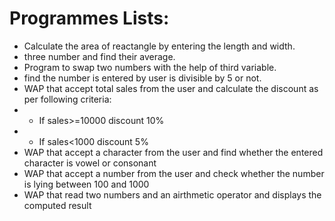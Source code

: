 # Programmes Lists:

- Calculate the area of reactangle by entering the length and width.
- three number and find their average.
- Program to swap two numbers with the help of third variable.
- find the number is entered by user is divisible by 5 or not.
- WAP that accept total sales from the user and calculate the discount as per following criteria:
- - If sales>=10000 discount 10%
- - If sales<1000 discount 5%
- WAP that accept a character from the user and find whether the entered character is vowel or consonant
- WAP that accept a number from the user and check whether the number is lying between 100 and 1000
- WAP that read two numbers and an airthmetic operator and displays the computed result
